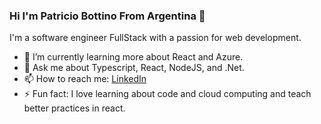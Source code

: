 ### Hi I'm Patricio Bottino From Argentina 👋

I'm a software engineer FullStack with a passion for web development.

- 🌱 I’m currently learning more about React and Azure.
- 💬 Ask me about Typescript, React, NodeJS, and .Net.
- 📫 How to reach me: [LinkedIn](https://www.linkedin.com/in/patricio-bottino/)
- ⚡ Fun fact: I love learning about code and cloud computing and teach better practices in react.

